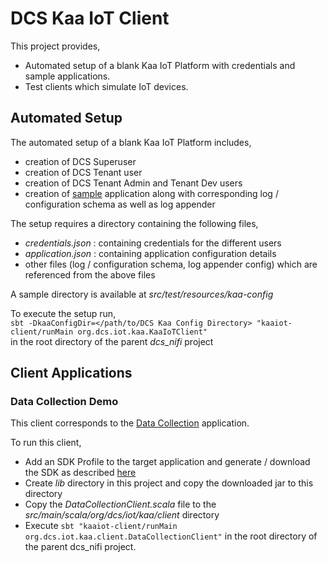 DCS Kaa IoT Client
==================

This project provides,
 * Automated setup of a blank Kaa IoT Platform with credentials and sample applications.
 * Test clients which simulate IoT devices.

Automated Setup
---------------
The automated setup of a blank Kaa IoT Platform includes,
* creation of DCS Superuser
* creation of DCS Tenant user
* creation of DCS Tenant Admin and Tenant Dev users
* creation of [sample](http://kaaproject.github.io/kaa/docs/v0.10.0/Programming-guide/Your-first-Kaa-application/) application along with corresponding log / configuration schema as well as log appender  


The setup requires a directory containing the following files,
* _credentials.json_ : containing credentials for the different users
* _application.json_ : containing application configuration details
* other files (log / configuration schema, log appender config) which are referenced from the above files

A sample directory is available at _src/test/resources/kaa-config_

To execute the setup run,  
`sbt -DkaaConfigDir=</path/to/DCS Kaa Config Directory> "kaaiot-client/runMain org.dcs.iot.kaa.KaaIoTClient"`  
in the root directory of the parent _dcs_nifi_ project

Client Applications
-------------------

### Data Collection Demo
This client corresponds to the [Data Collection](http://kaaproject.github.io/kaa/docs/v0.10.0/Programming-guide/Your-first-Kaa-application/) application.

To run this client,
 * Add an SDK Profile to the target application and generate / download the SDK as described [here](http://kaaproject.github.io/kaa/docs/v0.10.0/Programming-guide/Your-first-Kaa-application/#generate-sdk)
 * Create _lib_ directory in this project and copy the downloaded jar to this directory
 * Copy the _DataCollectionClient.scala_ file to the _src/main/scala/org/dcs/iot/kaa/client_ directory
 * Execute `sbt "kaaiot-client/runMain org.dcs.iot.kaa.client.DataCollectionClient"` in the root directory of the parent dcs_nifi project.
